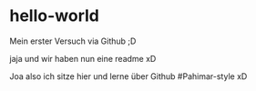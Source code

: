 # hello-world
Mein erster Versuch via Github ;D

jaja und wir haben nun eine readme xD

Joa also ich sitze hier und lerne über Github #Pahimar-style xD
